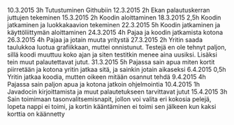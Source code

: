 10.3.2015 3h Tutustuminen Githubiin
12.3.2015 2h Ekan palautuskerran juttujen tekeminen
15.3.2015 2h Koodin aloittaminen
18.3.2015 2,5h Koodin jatkaminen ja luokkakaavion tekeminen
22.3.2015 5h Koodin jatkaminen ja käyttöliittymän aloittaminen
24.3.2015 4h Pajaa ja koodin jatkamista kotona
26.3.2015 4h Pajaa ja jotain muuta yritystä
27.3.2015 2h Yritin saada taulukkoa luotua grafiikkaan, muttei onnistunut. Testejä en ole tehnyt paljon, sillä koodi muuttuu koko ajan ja siten testitkin menee aina uusiksi. Lisäksi tein muut palautettavat jutut.
31.3.2015 5h Pajassa sain apua miten kortit piirretään ja kotona yritin jatkaa sitä, ja sainkin jotain aikaseksi
6.4.2015  0,5h Yritin jatkaa koodia, mutten oikeen mitään osannut tehdä
9.4.2015  4h Pajassa sain paljon apua ja kotona jatkoin ohjelmointia
10.4.2015 1h Javadocin kirjoittamista ja muut palautetukseen tarvittavat jutut
15.4.2015 3h Sain toimimaan tasonvalitsemisnapit, jollon voi valita eri kokosia pelejä, lopeta nappi ei toimi, ja kortin kääntäminen ei toimi sen jälkeen kun kaksi korttia on käännetty
